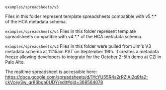 `examples/spreadsheets/v5`

Files in this folder represent template spreadsheets compatible with v5.\*.\* of the HCA metadata schema.

`examples/spreadsheets/v4`
Files in this folder represent template spreadsheets compatible with v4.\*.\* of the HCA metadata schema.

`examples/spreadsheets/v3`
Files in this folder were pulled from Jim's V3 metadata schema at 11:15am PST on September 19th. It creates a metadata freeze allowing developers to integrate for the October 2-5th demo at CZI in Palo Alto.

The realtime spreadsheet is accessible here:
https://docs.google.com/spreadsheets/d/1YcYU55R4s2rRZiAi2q9fa2-ckVcey3w_gr86bga0UDY/edit#gid=368564078
